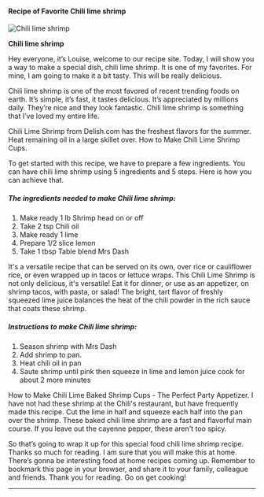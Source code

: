             

#### Recipe of Favorite Chili lime shrimp

![Chili lime shrimp](https://img-global.cpcdn.com/recipes/4621744883630080/751x532cq70/chili-lime-shrimp-recipe-main-photo.jpg)

**Chili lime shrimp**

Hey everyone, it’s Louise, welcome to our recipe site. Today, I will show you a way to make a special dish, chili lime shrimp. It is one of my favorites. For mine, I am going to make it a bit tasty. This will be really delicious.

Chili lime shrimp is one of the most favored of recent trending foods on earth. It’s simple, it’s fast, it tastes delicious. It’s appreciated by millions daily. They’re nice and they look fantastic. Chili lime shrimp is something that I’ve loved my entire life.

Chili Lime Shrimp from Delish.com has the freshest flavors for the summer. Heat remaining oil in a large skillet over. How to Make Chili Lime Shrimp Cups.

To get started with this recipe, we have to prepare a few ingredients. You can have chili lime shrimp using 5 ingredients and 5 steps. Here is how you can achieve that.

##### The ingredients needed to make Chili lime shrimp:

1.  Make ready 1 lb Shrimp head on or off
2.  Take 2 tsp Chili oil
3.  Make ready 1 lime
4.  Prepare 1/2 slice lemon
5.  Take 1 tbsp Table blend Mrs Dash

It's a versatile recipe that can be served on its own, over rice or cauliflower rice, or even wrapped up in tacos or lettuce wraps. This Chili Lime Shrimp is not only delicious, it's versatile! Eat it for dinner, or use as an appetizer, on shrimp tacos, with pasta, or salad! The bright, tart flavor of freshly squeezed lime juice balances the heat of the chili powder in the rich sauce that coats these shrimp.

##### Instructions to make Chili lime shrimp:

1.  Season shrimp with Mrs Dash
2.  Add shrimp to pan.
3.  Heat chili oil in pan
4.  Saute shrimp until pink then squeeze in lime and lemon juice cook for about 2 more minutes

How to Make Chili Lime Baked Shrimp Cups - The Perfect Party Appetizer. I have not had these shrimp at the Chili's restaurant, but have frequently made this recipe. Cut the lime in half and squeeze each half into the pan over the shrimp. These baked chili lime shrimp are a fast and flavorful main course. If you leave out the cayenne pepper, these aren't too spicy.

So that’s going to wrap it up for this special food chili lime shrimp recipe. Thanks so much for reading. I am sure that you will make this at home. There’s gonna be interesting food at home recipes coming up. Remember to bookmark this page in your browser, and share it to your family, colleague and friends. Thank you for reading. Go on get cooking!

* * *